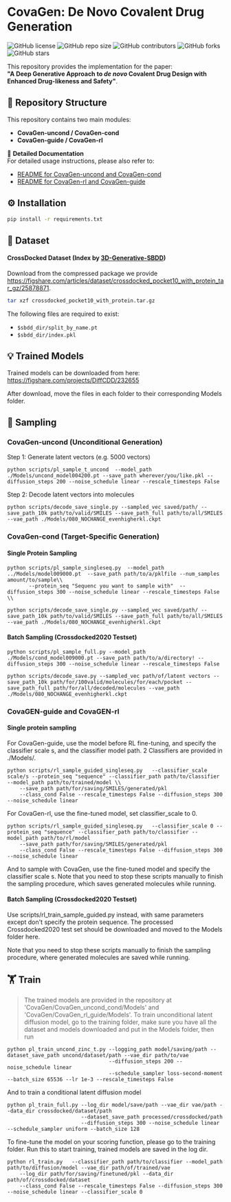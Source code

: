 # CovaGen: De Novo Covalent Drug Generation

![GitHub license](https://img.shields.io/github/license/BioChemAI/CovaGen.svg)
![GitHub repo size](https://img.shields.io/github/repo-size/BioChemAI/CovaGen.svg)
![GitHub contributors](https://img.shields.io/github/contributors/BioChemAI/CovaGen)
![GitHub forks](https://badgen.net/github/forks/BioChemAI/CovaGen)
![GitHub stars](https://img.shields.io/github/stars/BioChemAI/CovaGen.svg)

This repository provides the implementation for the paper:  
**"A Deep Generative Approach to _de novo_ Covalent Drug Design with Enhanced Drug-likeness and Safety"**.
## 🧩 Repository Structure
This repository contains two main modules:  

- **CovaGen-uncond / CovaGen-cond**  
- **CovaGen-guide / CovaGen-rl**

📘 **Detailed Documentation**  
For detailed usage instructions, please also refer to:  
- [README for CovaGen-uncond and CovaGen-cond](./CovaGen_uncond_cond/README.md)  
- [README for CovaGen-rl and CovaGen-guide](./CovaGen_rl_guide/README.md)  

## ⚙️ Installation

```bash
pip install -r requirements.txt
```

## 📂 Dataset
#### CrossDocked Dataset (Index by [3D-Generative-SBDD](https://github.com/luost26/3D-Generative-SBDD))

Download from the compressed package we provide <https://figshare.com/articles/dataset/crossdocked_pocket10_with_protein_tar_gz/25878871>.
```bash
tar xzf crossdocked_pocket10_with_protein.tar.gz
```
The following files are required to exist:
- `$sbdd_dir/split_by_name.pt`
- `$sbdd_dir/index.pkl`

## 💡 Trained Models

Trained models can be downloaded from here:
https://figshare.com/projects/DiffCDD/232655

After download, move the files in each folder to their corresponding Models folder.


## 🔎 Sampling
### CovaGen-uncond  (Unconditional Generation)
Step 1: Generate latent vectors (e.g. 5000 vectors)
```
python scripts/pl_sample_t_uncond  --model_path ./Models/uncond_model004200.pt --save_path wherever/you/like.pkl --diffusion_steps 200 --noise_schedule linear --rescale_timesteps False
```

Step 2: Decode latent vectors into molecules
```
python scripts/decode_save_single.py --sampled_vec saved/path/ --save_path_10k path/to/valid/SMILES --save_path_full path/to/all/SMILES --vae_path ./Models/080_NOCHANGE_evenhigherkl.ckpt
```

### CovaGen-cond (Target-Specific Generation)
#### Single Protein Sampling
```
python scripts/pl_sample_singleseq.py  --model_path ../Models/model009000.pt  --save_path path/to/a/pklfile --num_samples amount/to/sample\\
       --protein_seq "Sequenc you want to sample with"  --diffusion_steps 300 --noise_schedule linear --rescale_timesteps False \\
```


```
python scripts/decode_save_single.py --sampled_vec saved/path/ --save_path_10k path/to/valid/SMILES --save_path_full path/to/all/SMILES --vae_path ./Models/080_NOCHANGE_evenhigherkl.ckpt
```

#### Batch Sampling (Crossdocked2020 Testset)
```
python scripts/pl_sample_full.py --model_path ./Models/cond_model009000.pt --save_path path/to/a/directory! --diffusion_steps 300 --noise_schedule linear --rescale_timesteps False 
```

```
python scripts/decode_save.py --sampled_vec path/of/latent vectors --save_path_10k path/for/100valid/molecules/for/each/pocket --save_path_full path/for/all/decoded/molecules --vae_path ./Models/080_NOCHANGE_evenhigherkl.ckpt
```
### CovaGEN-guide and CovaGEN-rl
#### Single protein sampling
For CovaGen-guide, use the model before RL fine-tuning, and specify the classifier scale s, and the classifier model path. 2 Classifiers are provided in ./Models/.
```
python scripts/rl_sample_guided_singleseq.py   --classifier_scale scale/s --protein_seq "sequence" --classifier_path path/to/classifier --model_path path/to/trained/model \\
    --save_path path/for/saving/SMILES/generated/pkl
    --class_cond False --rescale_timesteps False --diffusion_steps 300 --noise_schedule linear
```

For CovaGen-rl, use the fine-tuned model, set classifier_scale to 0.
```
python scripts/rl_sample_guided_singleseq.py   --classifier_scale 0 --protein_seq "sequence" --classifier_path path/to/classifier --model_path path/to/rl/model
    --save_path path/for/saving/SMILES/generated/pkl
    --class_cond False --rescale_timesteps False --diffusion_steps 300 --noise_schedule linear
```
And to sample with CovaGen, use the fine-tuned model and specify the classifier scale s.
Note that you need to stop these scripts manually to finish the sampling procedure, which saves generated molecules while running.

#### Batch Sampling (Crossdocked2020 Testset)
Use scripts/rl_train_sample_guided.py instead, with same parameters except don't specify the protein sequence.
The processed Crossdocked2020 test set should be downloaded and moved to the Models folder here.

Note that you need to stop these scripts manually to finish the sampling procedure, where generated molecules are saved while running.

## 🏋️ Train
>The trained models are provided in the repository at 'CovaGen/CovaGen_uncond_cond/Models' and 'CovaGen/CovaGen_rl_guide/Models'.
To train unconditional latent diffusion model, go to the training folder, make sure you have all the dataset and models downloaded and put in the Models folder, then run
```
python pl_train_uncond_zinc_t.py --logging_path model/saving/path --dataset_save_path uncond/dataset/path --vae_dir path/to/vae
                                 --diffusion_steps 200 --noise_schedule linear 
                                 --schedule_sampler loss-second-moment --batch_size 65536 --lr 1e-3 --rescale_timesteps False
```
And to train a conditional latent diffusion model
```
python pl_train_full.py --log_dir model/save/path --vae_dir vae/path --data_dir crossdocked/dataset/path
                        --dataset_save_path processed/crossdocked/path
                        --diffusion_steps 300 --noise_schedule linear --schedule_sampler uniform --batch_size 128
```
To fine-tune the model on your scoring function, please go to the training folder. Run this to start training, trained models are saved in the log dir.
```
python rl_train.py   --classifier_path path/to/classifier --model_path path/to/diffusion/model --vae_dir path/of/trained/vae 
    --log_dir path/for/saving/finetuned/pkl --data_dir path/of/crossdocked/dataset
    --class_cond False --rescale_timesteps False --diffusion_steps 300 --noise_schedule linear --classifier_scale 0 
```


